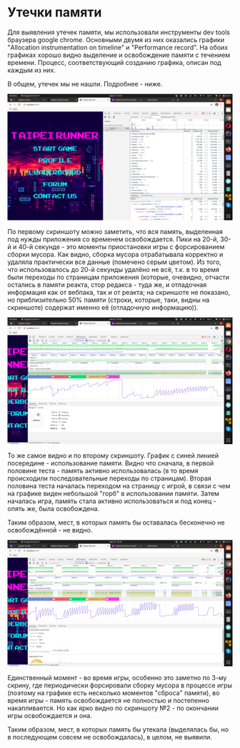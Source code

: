 # Утечки памяти

Для выявления утечек памяти, мы использовали инструменты dev tools браузера google chrome.
Основными двумя из них оказались графики "Allocation instrumentation on timeline" и "Performance record".
На обоих графиках хорошо видно выделение и освобождение памяти с течением времени.
Процесс, соответствующий созданию графика, описан под каждым из них.

В общем, утечек мы не нашли. Подробнее - ниже.

![Memory timeline](/doc/memory-timeline.png?raw=true "memory timeline")

По первому скриншоту можно заметить, что вся память, выделенная под нужды приложения со временем
освобождается. Пики на 20-й, 30-й и 40-й секунде - это моменты приостановки игры с форсированием
сборки мусора. Как видно, сборка мусора отрабатывала корректно и удаляла практически все данные
(помечено серым цветом).
Из того, что использовалось до 20-й секунды удалёно не всё, т.к. в то время были переходы по
страницам приложения (которые, очевидно, отчасти остались в памяти реакта, стор редакса - туда же,
и отладочная информация как от вебпака, так и от реакта; на скриншоте не показано, но
приблизительно 50% памяти (строки, которые, таки, видны на скриншоте) содержат именно её
(отладочную информацию)).

![Browse and game](/doc/browse+game.png?raw=true "browse and game")

То же самое видно и по второму скриншоту. График с синей линией посередине - использование памяти.
Видно что сначала, в первой половине теста - память активно использовалась
(в то время происходили последовательные переходы по страницам).
Вторая половина теста началась переходом на страницу с игрой, в связи с чем на графике виден
небольшой "горб" в использовании памяти. Затем началась игра, память стала активно
использоваться и под конец - опять же, была освобождена.

Таким образом, мест, в которых память бы оставалась бесконечно не освобождённой - не видно.

![Game process memory](/doc/game-process-memory.png?raw=true "game process memory")

Единственный момент - во время игры, особенно это заметно по 3-му скрину, где периодически
форсировали сборку мусора в процессе игры (поэтому на графике есть несколько моментов "сброса"
памяти), во время игры - память освобождается не полностью и постепенно накапливается.
Но как ярко видно по скриншоту №2 - по окончании игры освобождается и она.

Таким образом, мест, в которых память бы утекала (выделялась бы, но в последующем совсем не
освобождалась), в целом, не выявили.







